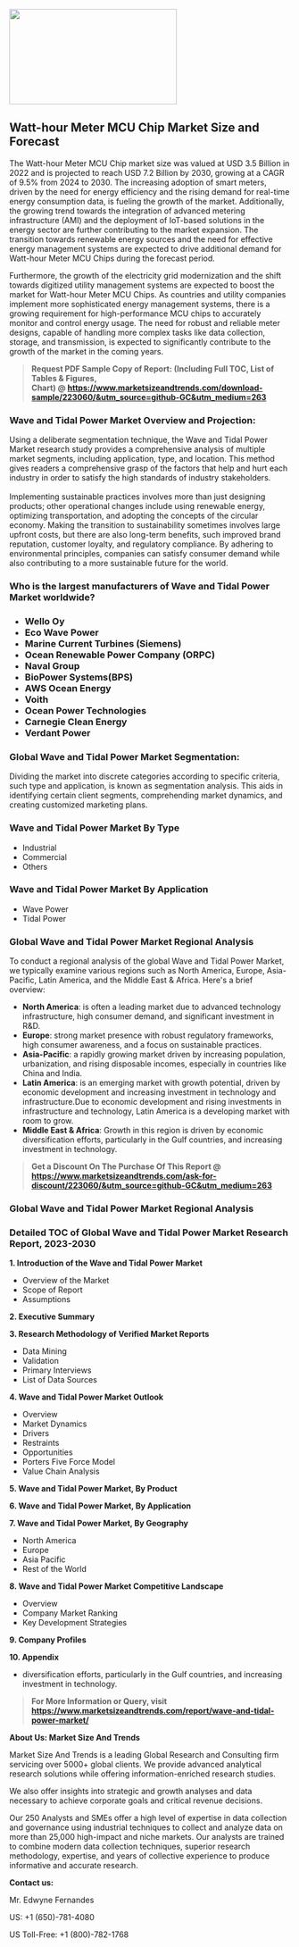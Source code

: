 <p><img class="alignnone size-medium wp-image-20088" src="https://ffe5etoiles.com/wp-content/uploads/2024/12/MST1-300x171.png" alt="" width="300" height="171" /></p><h2>Watt-hour Meter MCU Chip Market Size and Forecast</h2><p>The Watt-hour Meter MCU Chip market size was valued at USD 3.5 Billion in 2022 and is projected to reach USD 7.2 Billion by 2030, growing at a CAGR of 9.5% from 2024 to 2030. The increasing adoption of smart meters, driven by the need for energy efficiency and the rising demand for real-time energy consumption data, is fueling the growth of the market. Additionally, the growing trend towards the integration of advanced metering infrastructure (AMI) and the deployment of IoT-based solutions in the energy sector are further contributing to the market expansion. The transition towards renewable energy sources and the need for effective energy management systems are expected to drive additional demand for Watt-hour Meter MCU Chips during the forecast period.</p><p>Furthermore, the growth of the electricity grid modernization and the shift towards digitized utility management systems are expected to boost the market for Watt-hour Meter MCU Chips. As countries and utility companies implement more sophisticated energy management systems, there is a growing requirement for high-performance MCU chips to accurately monitor and control energy usage. The need for robust and reliable meter designs, capable of handling more complex tasks like data collection, storage, and transmission, is expected to significantly contribute to the growth of the market in the coming years.</p></p><blockquote id="" class=""><strong>Request PDF Sample Copy of Report: (Including Full TOC, List of Tables &amp; Figures, Chart)&nbsp;@&nbsp;<strong><a href="https://www.marketsizeandtrends.com/download-sample/223060/&utm_source=github-GC&utm_medium=263" target="_blank">https://www.marketsizeandtrends.com/download-sample/223060/&utm_source=github-GC&utm_medium=263</a></strong></strong></blockquote><h3 id="" class="">Wave and Tidal Power Market&nbsp;Overview and Projection:</h3><p id="" class="">Using a deliberate segmentation technique, the Wave and Tidal Power Market research study provides a comprehensive analysis of multiple market segments, including application, type, and location. This method gives readers a comprehensive grasp of the factors that help and hurt each industry in order to satisfy the high standards of industry stakeholders. <br /> <br />Implementing sustainable practices involves more than just designing products; other operational changes include using renewable energy, optimizing transportation, and adopting the concepts of the circular economy. Making the transition to sustainability sometimes involves large upfront costs, but there are also long-term benefits, such improved brand reputation, customer loyalty, and regulatory compliance. By adhering to environmental principles, companies can satisfy consumer demand while also contributing to a more sustainable future for the world.</p><h3 id="" class="">Who is the largest manufacturers of&nbsp;Wave and Tidal Power Market worldwide?</h3><h3 class=""><p><ul><li>Wello Oy </li><li> Eco Wave Power </li><li> Marine Current Turbines (Siemens) </li><li> Ocean Renewable Power Company (ORPC) </li><li> Naval Group </li><li> BioPower Systems(BPS) </li><li> AWS Ocean Energy </li><li> Voith </li><li> Ocean Power Technologies </li><li> Carnegie Clean Energy </li><li> Verdant Power</li></ul></p></h3><h3 id="" class="">Global&nbsp;Wave and Tidal Power Market Segmentation:</h3><p id="" class="">Dividing the market into discrete categories according to specific criteria, such type and application, is known as segmentation analysis. This aids in identifying certain client segments, comprehending market dynamics, and creating customized marketing plans.</p><h3 id="" class="">Wave and Tidal Power Market&nbsp;By Type</h3><p><p><ul><li>Industrial</li><li> Commercial</li><li> Others</p></li></ul></p></p><h3 id="" class="">Wave and Tidal Power Market&nbsp;By Application</h3><p class=""><p><ul><li>Wave Power</li><li> Tidal Power</li></ul></p></p><h3 id="" class="">Global Wave and Tidal Power Market Regional Analysis</h3><p id="" class="">To conduct a regional analysis of the global Wave and Tidal Power Market, we typically examine various regions such as North America, Europe, Asia-Pacific, Latin America, and the Middle East &amp; Africa. Here's a brief overview:</p><ul><li><strong>North America</strong>: is often a leading market due to advanced technology infrastructure, high consumer demand, and significant investment in R&amp;D.</li><li><strong>Europe</strong>: strong market presence with robust regulatory frameworks, high consumer awareness, and a focus on sustainable practices.</li><li><strong>Asia-Pacific</strong>: a rapidly growing market driven by increasing population, urbanization, and rising disposable incomes, especially in countries like China and India.</li><li><strong>Latin America</strong>: is an emerging market with growth potential, driven by economic development and increasing investment in technology and infrastructure.Due to economic development and rising investments in infrastructure and technology, Latin America is a developing market with room to grow.</li><li><strong>Middle East &amp; Africa</strong>: Growth in this region is driven by economic diversification efforts, particularly in the Gulf countries, and increasing investment in technology.</li></ul><blockquote id="" class=""><strong>Get a Discount On The Purchase Of This Report @ <strong><a href="https://www.marketsizeandtrends.com/ask-for-discount/223060/&utm_source=github-GC&utm_medium=263" target="_blank">https://www.marketsizeandtrends.com/ask-for-discount/223060/&utm_source=github-GC&utm_medium=263</a></strong></strong></blockquote><h3 id="" class="">Global Wave and Tidal Power Market Regional Analysis</h3><h3 id="" class="">Detailed TOC of Global Wave and Tidal Power Market Research Report, 2023-2030</h3><p id="" class=""><strong>1. Introduction of the Wave and Tidal Power Market</strong></p><ul><li>Overview of the Market</li><li>Scope of Report</li><li>Assumptions</li></ul><p id="" class=""><strong>2. Executive Summary</strong></p><p id="" class=""><strong>3. Research Methodology of Verified Market Reports</strong></p><ul><li>Data Mining</li><li>Validation</li><li>Primary Interviews</li><li>List of Data Sources</li></ul><p id="" class=""><strong>4. Wave and Tidal Power Market Outlook</strong></p><ul><li>Overview</li><li>Market Dynamics</li><li>Drivers</li><li>Restraints</li><li>Opportunities</li><li>Porters Five Force Model</li><li>Value Chain Analysis</li></ul><p id="" class=""><strong>5. Wave and Tidal Power Market, By Product</strong></p><p id="" class=""><strong>6. Wave and Tidal Power Market, By Application</strong></p><p id="" class=""><strong>7. Wave and Tidal Power Market, By Geography</strong></p><ul><li>North America</li><li>Europe</li><li>Asia Pacific</li><li>Rest of the World</li></ul><p id="" class=""><strong>8. Wave and Tidal Power Market Competitive Landscape</strong></p><ul><li>Overview</li><li>Company Market Ranking</li><li>Key Development Strategies</li></ul><p id="" class=""><strong>9. Company Profiles</strong></p><p id="" class=""><strong>10. Appendix</strong></p><ul><li>diversification efforts, particularly in the Gulf countries, and increasing investment in technology.</li></ul><blockquote id="" class=""><strong>For More Information or Query, visit <strong><strong><a href="https://www.marketsizeandtrends.com/report/wave-and-tidal-power-market/" target="_blank">https://www.marketsizeandtrends.com/report/wave-and-tidal-power-market/</a></strong></strong></strong></blockquote><p id="" class=""><strong>About Us: Market Size And Trends</strong></p><p id="" class="">Market Size And Trends is a leading Global Research and Consulting firm servicing over 5000+ global clients. We provide advanced analytical research solutions while offering information-enriched research studies.</p><p id="" class="">We also offer insights into strategic and growth analyses and data necessary to achieve corporate goals and critical revenue decisions.</p><p id="" class="">Our 250 Analysts and SMEs offer a high level of expertise in data collection and governance using industrial techniques to collect and analyze data on more than 25,000 high-impact and niche markets. Our analysts are trained to combine modern data collection techniques, superior research methodology, expertise, and years of collective experience to produce informative and accurate research.</p><p id="" class=""><strong>Contact us:</strong></p><p id="" class="">Mr. Edwyne Fernandes</p><p id="" class="">US: +1 (650)-781-4080</p><p id="" class="">US Toll-Free: +1 (800)-782-1768</p>
